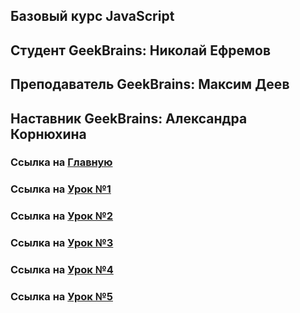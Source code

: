 ## Базовый курс JavaScript

## Студент GeekBrains: Николай Ефремов

## Преподаватель GeekBrains: Максим Деев

## Наставник GeekBrains: Александра Корнюхина

### Ссылка на [Главную](https://efrem005.github.io/GeekJS/index.html)

### Ссылка на [Урок №1](https://efrem005.github.io/GeekJS/lesson1/index.html)

### Ссылка на [Урок №2](https://efrem005.github.io/GeekJS/lesson2/index.html)

### Ссылка на [Урок №3](https://efrem005.github.io/GeekJS/lesson3/index.html)

### Ссылка на [Урок №4](https://efrem005.github.io/GeekJS/lesson4/index.html)

### Ссылка на [Урок №5](https://efrem005.github.io/GeekJS/lesson5/index.html)
